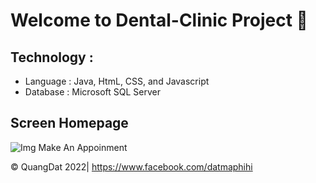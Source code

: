 # Welcome to Dental-Clinic Project 👋

## Technology :
* Language : Java, HtmL, CSS, and Javascript
* Database : Microsoft SQL Server 

## Screen Homepage
![Img Make An Appoinment](https://github.com/QuanggDat/DetalClinic/blob/main/images/(1)MakeAppointment.png)
<img alt="" src="">

© QuangDat 2022| https://www.facebook.com/datmaphihi
